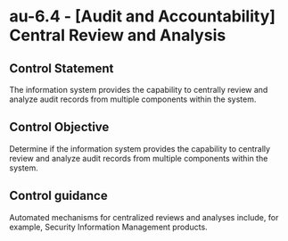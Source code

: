 # au-6.4 - \[Audit and Accountability\] Central Review and Analysis

## Control Statement

The information system provides the capability to centrally review and analyze audit records from multiple components within the system.

## Control Objective

Determine if the information system provides the capability to centrally review and analyze audit records from multiple components within the system.

## Control guidance

Automated mechanisms for centralized reviews and analyses include, for example, Security Information Management products.
